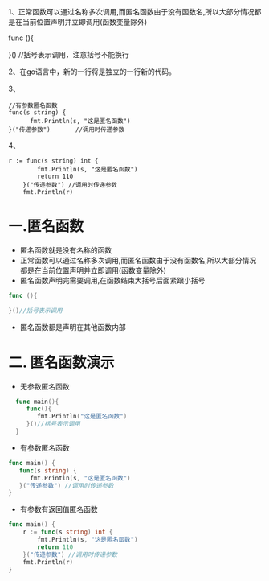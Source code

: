 1、正常函数可以通过名称多次调用,而匿名函数由于没有函数名,所以大部分情况都是在当前位置声明并立即调用(函数变量除外)

func (){

}()		//括号表示调用，注意括号不能换行

2、在go语言中，新的一行将是独立的一行新的代码。

3、 

```
//有参数匿名函数
func(s string) {
      fmt.Println(s, "这是匿名函数")
}("传递参数") 		//调用时传递参数
```

4、

```
r := func(s string) int {
		fmt.Println(s, "这是匿名函数")
		return 110
	}("传递参数") //调用时传递参数
	fmt.Println(r)
```



# 一.匿名函数

* 匿名函数就是没有名称的函数
* 正常函数可以通过名称多次调用,而匿名函数由于没有函数名,所以大部分情况都是在当前位置声明并立即调用(函数变量除外)
* 匿名函数声明完需要调用,在函数结束大括号后面紧跟小括号
```go
func (){
  
}()//括号表示调用
```
* 匿名函数都是声明在其他函数内部
# 二. 匿名函数演示

* 无参数匿名函数

```go
  func main(){
     func(){
        fmt.Println("这是匿名函数")
     }()//括号表示调用
  }
```
* 有参数匿名函数

```go
func main() {
   func(s string) {
      fmt.Println(s, "这是匿名函数")
   }("传递参数") //调用时传递参数
}
```

* 有参数有返回值匿名函数
```go
func main() {
	r := func(s string) int {
		fmt.Println(s, "这是匿名函数")
		return 110
	}("传递参数") //调用时传递参数
	fmt.Println(r)
}
```
